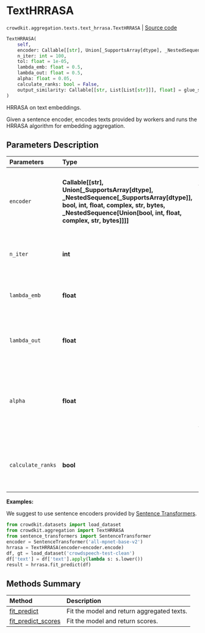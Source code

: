 # TextHRRASA
`crowdkit.aggregation.texts.text_hrrasa.TextHRRASA` | [Source code](https://github.com/Toloka/crowd-kit/blob/v1.1.0.rc2/crowdkit/aggregation/texts/text_hrrasa.py#L11)

```python
TextHRRASA(
    self,
    encoder: Callable[[str], Union[_SupportsArray[dtype], _NestedSequence[_SupportsArray[dtype]], bool, int, float, complex, str, bytes, _NestedSequence[Union[bool, int, float, complex, str, bytes]]]],
    n_iter: int = 100,
    tol: float = 1e-05,
    lambda_emb: float = 0.5,
    lambda_out: float = 0.5,
    alpha: float = 0.05,
    calculate_ranks: bool = False,
    output_similarity: Callable[[str, List[List[str]]], float] = glue_similarity
)
```

HRRASA on text embeddings.


Given a sentence encoder, encodes texts provided by workers and runs the HRRASA algorithm for embedding
aggregation.

## Parameters Description

| Parameters | Type | Description |
| :----------| :----| :-----------|
`encoder`|**Callable\[\[str\], Union\[_SupportsArray\[dtype\], _NestedSequence\[_SupportsArray\[dtype\]\], bool, int, float, complex, str, bytes, _NestedSequence\[Union\[bool, int, float, complex, str, bytes\]\]\]\]**|<p>A callable that takes a text and returns a NumPy array containing the corresponding embedding.</p>
`n_iter`|**int**|<p>A number of HRRASA iterations.</p>
`lambda_emb`|**float**|<p>A weight of reliability calculated on embeddigs.</p>
`lambda_out`|**float**|<p>A weight of reliability calculated on outputs.</p>
`alpha`|**float**|<p>Confidence level of chi-squared distribution quantiles in beta parameter formula.</p>
`calculate_ranks`|**bool**|<p>If true, calculate additional attribute `ranks_`.</p>

**Examples:**

We suggest to use sentence encoders provided by [Sentence Transformers](https://www.sbert.net).
```python
from crowdkit.datasets import load_dataset
from crowdkit.aggregation import TextHRRASA
from sentence_transformers import SentenceTransformer
encoder = SentenceTransformer('all-mpnet-base-v2')
hrrasa = TextHRRASA(encoder=encoder.encode)
df, gt = load_dataset('crowdspeech-test-clean')
df['text'] = df['text'].apply(lambda s: s.lower())
result = hrrasa.fit_predict(df)
```
## Methods Summary

| Method | Description |
| :------| :-----------|
[fit_predict](crowdkit.aggregation.texts.text_hrrasa.TextHRRASA.fit_predict.md)| Fit the model and return aggregated texts.
[fit_predict_scores](crowdkit.aggregation.texts.text_hrrasa.TextHRRASA.fit_predict_scores.md)| Fit the model and return scores.
